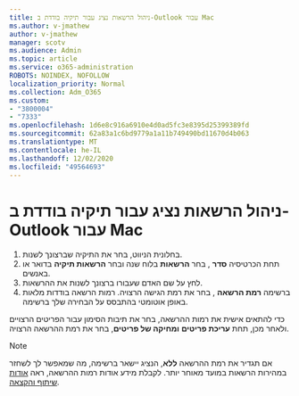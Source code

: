 ```yaml
---
title: ניהול הרשאות נציג עבור תיקיה בודדת ב-Outlook עבור Mac
ms.author: v-jmathew
author: v-jmathew
manager: scotv
ms.audience: Admin
ms.topic: article
ms.service: o365-administration
ROBOTS: NOINDEX, NOFOLLOW
localization_priority: Normal
ms.collection: Adm_O365
ms.custom:
- "3800004"
- "7333"
ms.openlocfilehash: 1d6e8c916a6910e4d0ad5fc3e8395d25399389fd
ms.sourcegitcommit: 62a83a1c6bd9779a1a11b749490bd11670d4b063
ms.translationtype: MT
ms.contentlocale: he-IL
ms.lasthandoff: 12/02/2020
ms.locfileid: "49564693"
---
```

# <a name="manage-delegate-permissions-for-a-single-folder-in-outlook-for-mac"></a>ניהול הרשאות נציג עבור תיקיה בודדת ב-Outlook עבור Mac

1. בחלונית הניווט, בחר את התיקיה שברצונך לשנות.
2. תחת הכרטיסיה **סדר** , בחר **הרשאות** בלוח שנה ובחר **הרשאות תיקיה** בדואר או באנשים.
3. לחץ על שם האדם שעבורו ברצונך לשנות את ההרשאות.
4. ברשימה **רמת הרשאה** , בחר את רמת הגישה הרצויה. רמות הרשאה בודדות מלאות באופן אוטומטי בהתבסס על הבחירה שלך ברשימה.

כדי להתאים אישית את רמות ההרשאה, בחר את תיבות הסימון עבור הפריטים הרצויים ולאחר מכן, תחת **עריכת פריטים** **ומחיקה של פריטים**, בחר את רמת ההרשאה הרצויה.

> [!NOTE]
> אם תגדיר את רמת ההרשאה **ללא**, הנציג יישאר ברשימה, מה שמאפשר לך לשחזר במהירות הרשאות במועד מאוחר יותר. לקבלת מידע אודות רמות ההרשאה, ראה [אודות שיתוף והקצאה](https://support.microsoft.com/office/options-for-sharing-and-delegating-folders-in-outlook-for-mac-480d8054-68ce-4150-ba1e-b9b7f2fc4ce5).
